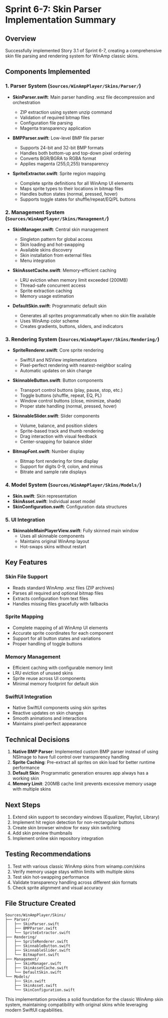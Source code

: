 # Sprint 6-7: Skin Parser Implementation Summary

## Overview
Successfully implemented Story 3.1 of Sprint 6-7, creating a comprehensive skin file parsing and rendering system for WinAmp classic skins.

## Components Implemented

### 1. Parser System (`Sources/WinAmpPlayer/Skins/Parser/`)
- **SkinParser.swift**: Main parser handling .wsz file decompression and orchestration
  - ZIP extraction using system unzip command
  - Validation of required bitmap files
  - Configuration file parsing
  - Magenta transparency application
  
- **BMPParser.swift**: Low-level BMP file parser
  - Supports 24-bit and 32-bit BMP formats
  - Handles both bottom-up and top-down pixel ordering
  - Converts BGR/BGRA to RGBA format
  - Applies magenta (255,0,255) transparency

- **SpriteExtractor.swift**: Sprite region mapping
  - Complete sprite definitions for all WinAmp UI elements
  - Maps sprite types to their locations in bitmap files
  - Handles button states (normal, pressed, hover)
  - Supports toggle states for shuffle/repeat/EQ/PL buttons

### 2. Management System (`Sources/WinAmpPlayer/Skins/Management/`)
- **SkinManager.swift**: Central skin management
  - Singleton pattern for global access
  - Skin loading and hot-swapping
  - Available skins discovery
  - Skin installation from external files
  - Menu integration

- **SkinAssetCache.swift**: Memory-efficient caching
  - LRU eviction when memory limit exceeded (200MB)
  - Thread-safe concurrent access
  - Sprite extraction caching
  - Memory usage estimation

- **DefaultSkin.swift**: Programmatic default skin
  - Generates all sprites programmatically when no skin file available
  - Uses WinAmp color scheme
  - Creates gradients, buttons, sliders, and indicators

### 3. Rendering System (`Sources/WinAmpPlayer/Skins/Rendering/`)
- **SpriteRenderer.swift**: Core sprite rendering
  - SwiftUI and NSView implementations
  - Pixel-perfect rendering with nearest-neighbor scaling
  - Automatic updates on skin change

- **SkinnableButton.swift**: Button components
  - Transport control buttons (play, pause, stop, etc.)
  - Toggle buttons (shuffle, repeat, EQ, PL)
  - Window control buttons (close, minimize, shade)
  - Proper state handling (normal, pressed, hover)

- **SkinnableSlider.swift**: Slider components
  - Volume, balance, and position sliders
  - Sprite-based track and thumb rendering
  - Drag interaction with visual feedback
  - Center-snapping for balance slider

- **BitmapFont.swift**: Number display
  - Bitmap font rendering for time display
  - Support for digits 0-9, colon, and minus
  - Bitrate and sample rate displays

### 4. Model System (`Sources/WinAmpPlayer/Skins/Models/`)
- **Skin.swift**: Skin representation
- **SkinAsset.swift**: Individual asset model
- **SkinConfiguration.swift**: Configuration data structures

### 5. UI Integration
- **SkinnableMainPlayerView.swift**: Fully skinned main window
  - Uses all skinnable components
  - Maintains original WinAmp layout
  - Hot-swaps skins without restart

## Key Features

### Skin File Support
- Reads standard WinAmp .wsz files (ZIP archives)
- Parses all required and optional bitmap files
- Extracts configuration from text files
- Handles missing files gracefully with fallbacks

### Sprite Mapping
- Complete mapping of all WinAmp UI elements
- Accurate sprite coordinates for each component
- Support for all button states and variations
- Proper handling of toggle buttons

### Memory Management
- Efficient caching with configurable memory limit
- LRU eviction of unused skins
- Sprite reuse across UI components
- Minimal memory footprint for default skin

### SwiftUI Integration
- Native SwiftUI components using skin sprites
- Reactive updates on skin changes
- Smooth animations and interactions
- Maintains pixel-perfect appearance

## Technical Decisions

1. **Native BMP Parser**: Implemented custom BMP parser instead of using NSImage to have full control over transparency handling
2. **Sprite Caching**: Pre-extract all sprites on skin load for better runtime performance
3. **Default Skin**: Programmatic generation ensures app always has a working skin
4. **Memory Limit**: 200MB cache limit prevents excessive memory usage with multiple skins

## Next Steps

1. Extend skin support to secondary windows (Equalizer, Playlist, Library)
2. Implement hit region detection for non-rectangular buttons
3. Create skin browser window for easy skin switching
4. Add skin preview thumbnails
5. Implement online skin repository integration

## Testing Recommendations

1. Test with various classic WinAmp skins from winamp.com/skins
2. Verify memory usage stays within limits with multiple skins
3. Test skin hot-swapping performance
4. Validate transparency handling across different skin formats
5. Check sprite alignment and visual accuracy

## File Structure Created
```
Sources/WinAmpPlayer/Skins/
├── Parser/
│   ├── SkinParser.swift
│   ├── BMPParser.swift
│   └── SpriteExtractor.swift
├── Rendering/
│   ├── SpriteRenderer.swift
│   ├── SkinnableButton.swift
│   ├── SkinnableSlider.swift
│   └── BitmapFont.swift
├── Management/
│   ├── SkinManager.swift
│   ├── SkinAssetCache.swift
│   └── DefaultSkin.swift
└── Models/
    ├── Skin.swift
    ├── SkinAsset.swift
    └── SkinConfiguration.swift
```

This implementation provides a solid foundation for the classic WinAmp skin system, maintaining compatibility with original skins while leveraging modern SwiftUI capabilities.